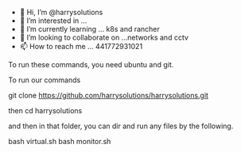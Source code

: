 - 👋 Hi, I’m @harrysolutions
- 👀 I’m interested in ...
- 🌱 I’m currently learning ... k8s and rancher
- 💞️ I’m looking to collaborate on ...networks and cctv
- 📫 How to reach me ... 441772931021

To run these commands, you need ubuntu and git.
<!---
harrysolutions/harrysolutions is a ✨ special ✨ repository because its `README.md` (this file) appears on your GitHub profile.
You can click the Preview link to take a look at your changes.
--->

To run our commands

git clone https://github.com/harrysolutions/harrysolutions.git

then
cd harrysolutions


and then in that folder, you can dir and run any files by the following.

bash virtual.sh
bash monitor.sh
